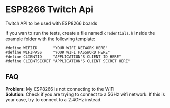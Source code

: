 # ESP8266 Twitch Api
Twitch API to be used with ESP8266 boards

If you wan to run the tests, create a file named `credentials.h` inside the example folder with the following template:
```
#define WIFIID       "YOUR WIFI NETWORK HERE"
#define WIFIPASS     "YOUR WIFI PASSWORD HERE"
#define CLIENTID     "APPLICATION'S CLIENT ID HERE"
#define CLIENTSECRET "APPLICATION'S CLIENT SECRET HERE"
```

## FAQ

**Problem:** My ESP8266 is not connecting to the WIFI  
**Solution:** Check if you are trying to connect to a 5GHz wifi network. If this is your case, try to connect to a 2.4GHz instead.
